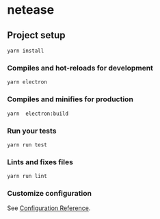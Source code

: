 # netease

## Project setup
```
yarn install
```

### Compiles and hot-reloads for development
```
yarn electron
```

### Compiles and minifies for production
```
yarn  electron:build
```

### Run your tests
```
yarn run test
```

### Lints and fixes files
```
yarn run lint
```

### Customize configuration
See [Configuration Reference](https://cli.vuejs.org/config/).
